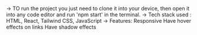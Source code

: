 ->  TO run the project you just need to clone it into your device, then open it into any code editor and run 'npm start' in the terminal.
->  Tech stack used : HTML, React, Tailwind CSS, JavaScript
->  Features: Responsive
              Have hover effects on links 
              Have shadow effects